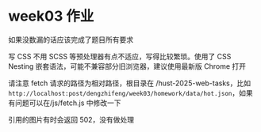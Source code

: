 # week03 作业

如果没数漏的话应该完成了题目所有要求

写 CSS 不用 SCSS 等预处理器有点不适应，写得比较繁琐。使用了 CSS Nesting 嵌套语法，可能不兼容部分旧浏览器，建议使用最新版 Chrome 打开

请注意 fetch 请求的路径为相对路径，根目录在 /hust-2025-web-tasks，比如`http://localhost:post/dengzhifeng/week03/homework/data/hot.json`，如果有问题可以在/js/fetch.js 中修改一下

引用的图片有时会返回 502，没有做处理
